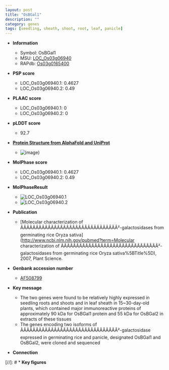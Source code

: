 ```yaml
---
layout: post
title: "OsBGal1"
description: ""
category: genes
tags: [seedling, sheath, shoot, root, leaf, panicle]
---
```


* **Information**  
    + Symbol: OsBGal1  
    + MSU: [LOC_Os03g06940](http://rice.plantbiology.msu.edu/cgi-bin/ORF_infopage.cgi?orf=LOC_Os03g06940)  
    + RAPdb: [Os03g0165400](http://rapdb.dna.affrc.go.jp/viewer/gbrowse_details/irgsp1?name=Os03g0165400)  

* **PSP score**  
    + LOC_Os03g06940.1: 0.4627 
    + LOC_Os03g06940.2: 0.49 

* **PLAAC score**  
    + LOC_Os03g06940.1: 0 
    + LOC_Os03g06940.2: 0 

* **pLDDT score**
    + 92.7

* **[Protein Structure from AlphaFold and UniProt](https://www.uniprot.org/uniprotkb/Q10RB4/entry#structure)**
    + ![image](https://ricepsp.github.io/images/Q1/AF-Q10RB4-F1.png))

* **MolPhase score**
    + LOC_Os03g06940.1: 0.4627
    + LOC_Os03g06940.2: 0.49

* **MolPhaseResult**
    + ![LOC_Os03g06940.1](https://ricepsp.github.io/pictures/LOC_Os03g/LOC_Os03g06940.1.png)
    + ![LOC_Os03g06940.2](https://ricepsp.github.io/pictures/LOC_Os03g/LOC_Os03g06940.2.png)

* **Publication**  
    + [Molecular characterization of ÃÂÃÂÃÂÃÂÃÂÃÂÃÂÃÂÃÂÃÂÃÂÃÂÃÂÃÂÃÂÃÂ²-galactosidases from germinating rice Oryza sativa](http://www.ncbi.nlm.nih.gov/pubmed?term=Molecular characterization of ÃÂÃÂÃÂÃÂÃÂÃÂÃÂÃÂÃÂÃÂÃÂÃÂÃÂÃÂÃÂÃÂ²-galactosidases from germinating rice Oryza sativa%5BTitle%5D), 2007, Plant Science.

* **Genbank accession number**  
    + [AF508799](http://www.ncbi.nlm.nih.gov/nuccore/AF508799)

* **Key message**  
    + The two genes were found to be relatively highly expressed in seedling roots and shoots and in leaf sheath in 15~30-day-old plants, which contained major immunoreactive proteins of approximately 90 kDa for OsBGal1 protein and 55 kDa for OsBGal2 in extracts of these tissues
    + The genes encoding two isoforms of ÃÂÃÂÃÂÃÂÃÂÃÂÃÂÃÂÃÂÃÂÃÂÃÂÃÂÃÂÃÂÃÂ²-galactosidase expressed in germinating rice and panicle, designated OsBGal1 and OsBGal2, were cloned and sequenced

* **Connection**  

[//]: # * **Key figures**  


